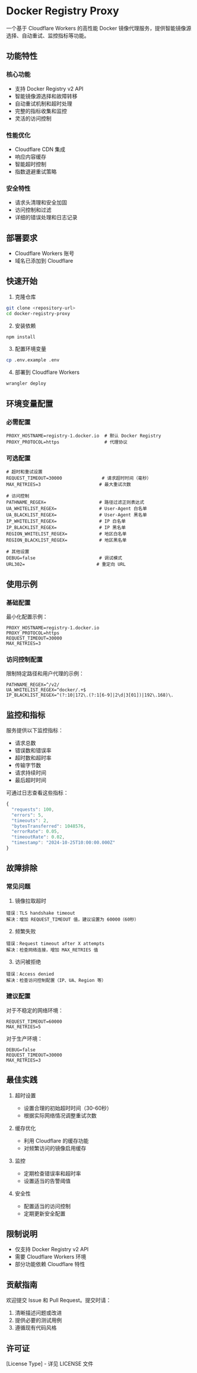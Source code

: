 # Docker Registry Proxy

一个基于 Cloudflare Workers 的高性能 Docker 镜像代理服务，提供智能镜像源选择、自动重试、监控指标等功能。

## 功能特性

### 核心功能
- 支持 Docker Registry v2 API
- 智能镜像源选择和故障转移
- 自动重试机制和超时处理
- 完整的指标收集和监控
- 灵活的访问控制

### 性能优化
- Cloudflare CDN 集成
- 响应内容缓存
- 智能超时控制
- 指数退避重试策略

### 安全特性
- 请求头清理和安全加固
- 访问控制和过滤
- 详细的错误处理和日志记录

## 部署要求

- Cloudflare Workers 账号
- 域名已添加到 Cloudflare

## 快速开始

1. 克隆仓库
```bash
git clone <repository-url>
cd docker-registry-proxy
```

2. 安装依赖
```bash
npm install
```

3. 配置环境变量
```bash
cp .env.example .env
```

4. 部署到 Cloudflare Workers
```bash
wrangler deploy
```

## 环境变量配置

### 必需配置
```env
PROXY_HOSTNAME=registry-1.docker.io  # 默认 Docker Registry
PROXY_PROTOCOL=https                 # 代理协议
```

### 可选配置
```env
# 超时和重试设置
REQUEST_TIMEOUT=30000               # 请求超时时间（毫秒）
MAX_RETRIES=3                      # 最大重试次数

# 访问控制
PATHNAME_REGEX=                    # 路径过滤正则表达式
UA_WHITELIST_REGEX=                # User-Agent 白名单
UA_BLACKLIST_REGEX=                # User-Agent 黑名单
IP_WHITELIST_REGEX=                # IP 白名单
IP_BLACKLIST_REGEX=                # IP 黑名单
REGION_WHITELIST_REGEX=            # 地区白名单
REGION_BLACKLIST_REGEX=            # 地区黑名单

# 其他设置
DEBUG=false                        # 调试模式
URL302=                           # 重定向 URL
```

## 使用示例

### 基础配置
最小化配置示例：
```env
PROXY_HOSTNAME=registry-1.docker.io
PROXY_PROTOCOL=https
REQUEST_TIMEOUT=30000
MAX_RETRIES=3
```

### 访问控制配置
限制特定路径和用户代理的示例：
```env
PATHNAME_REGEX=^/v2/
UA_WHITELIST_REGEX=^docker/.+$
IP_BLACKLIST_REGEX=^(?:10|172\.(?:1[6-9]|2\d|3[01])|192\.168)\.
```

## 监控和指标

服务提供以下监控指标：
- 请求总数
- 错误数和错误率
- 超时数和超时率
- 传输字节数
- 请求持续时间
- 最后超时时间

可通过日志查看这些指标：
```javascript
{
  "requests": 100,
  "errors": 5,
  "timeouts": 2,
  "bytesTransferred": 1048576,
  "errorRate": 0.05,
  "timeoutRate": 0.02,
  "timestamp": "2024-10-25T10:00:00.000Z"
}
```

## 故障排除

### 常见问题

1. 镜像拉取超时
```
错误：TLS handshake timeout
解决：增加 REQUEST_TIMEOUT 值，建议设置为 60000（60秒）
```

2. 频繁失败
```
错误：Request timeout after X attempts
解决：检查网络连接，增加 MAX_RETRIES 值
```

3. 访问被拒绝
```
错误：Access denied
解决：检查访问控制配置（IP、UA、Region 等）
```

### 建议配置

对于不稳定的网络环境：
```env
REQUEST_TIMEOUT=60000
MAX_RETRIES=5
```

对于生产环境：
```env
DEBUG=false
REQUEST_TIMEOUT=30000
MAX_RETRIES=3
```

## 最佳实践

1. 超时设置
   - 设置合理的初始超时时间（30-60秒）
   - 根据实际网络情况调整重试次数

2. 缓存优化
   - 利用 Cloudflare 的缓存功能
   - 对频繁访问的镜像启用缓存

3. 监控
   - 定期检查错误率和超时率
   - 设置适当的告警阈值

4. 安全性
   - 配置适当的访问控制
   - 定期更新安全配置

## 限制说明

- 仅支持 Docker Registry v2 API
- 需要 Cloudflare Workers 环境
- 部分功能依赖 Cloudflare 特性

## 贡献指南

欢迎提交 Issue 和 Pull Request。提交时请：
1. 清晰描述问题或改进
2. 提供必要的测试用例
3. 遵循现有代码风格

## 许可证

[License Type] - 详见 LICENSE 文件